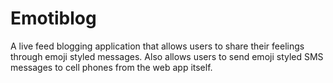 # Emotiblog

A live feed blogging application that allows users to share their feelings through emoji styled messages. Also allows users to send emoji styled SMS messages to cell phones from the web app itself.